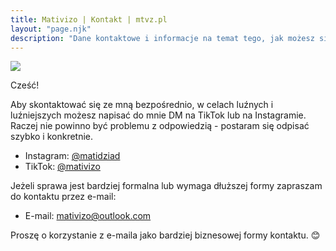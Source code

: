 ```yaml
---
title: Mativizo | Kontakt | mtvz.pl
layout: "page.njk"
description: "Dane kontaktowe i informacje na temat tego, jak możesz się ze mną skontaktować!"
---
```



<div class="row">
<div class="col-12 col-lg-6">
<img src="https://mtvz.pl/imgs/logo.jpg" class="w-100">
</div>
<div class="col-12 col-lg-6">

Cześć!

Aby skontaktować się ze mną bezpośrednio, w celach luźnych i luźniejszych możesz napisać do mnie DM na TikTok lub na Instagramie. Raczej nie powinno być problemu z odpowiedzią - postaram się odpisać szybko i konkretnie.

- Instagram: [@matidziad](https://link.mtvz.pl/ig)
- TikTok: [@mativizo](https://link.mtvz.pl/tiktok)

Jeżeli sprawa jest bardziej formalna lub wymaga dłuższej formy zapraszam do kontaktu przez e-mail:

- E-mail: [mativizo@outlook.com](mailto:mativizo@outlook.com)

Proszę o korzystanie z e-maila jako bardziej biznesowej formy kontaktu. 😊

</div>
</div>


